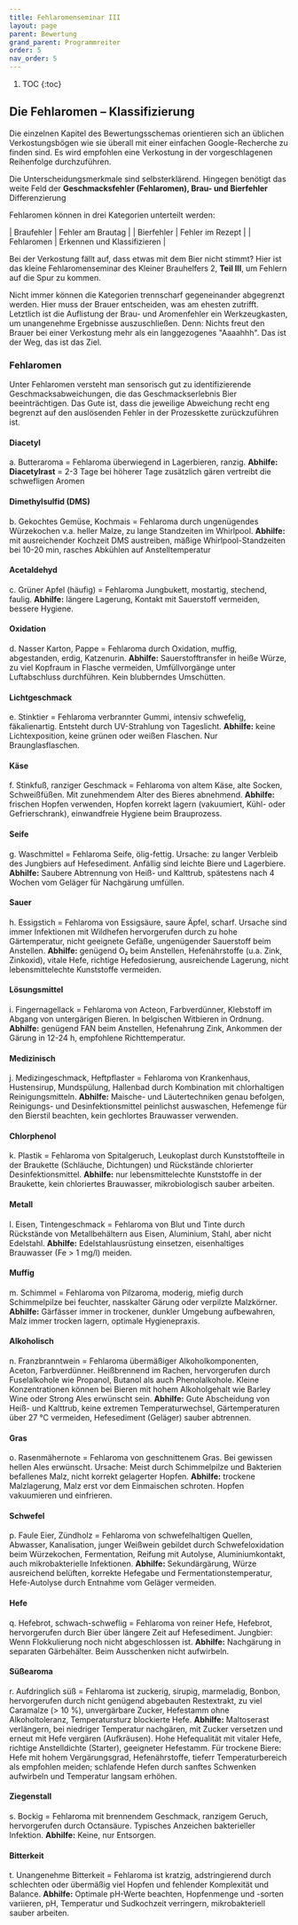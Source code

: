 ```yaml
---
title: Fehlaromenseminar III
layout: page
parent: Bewertung
grand_parent: Programmreiter
order: 5
nav_order: 5
---
```


1. TOC
{:toc}

## Die Fehlaromen – Klassifizierung

Die einzelnen Kapitel des Bewertungsschemas orientieren sich an üblichen Verkostungsbögen wie sie überall mit einer einfachen Google-Recherche zu finden sind. Es wird empfohlen eine Verkostung in der vorgeschlagenen Reihenfolge durchzuführen.

Die Unterscheidungsmerkmale sind selbsterklärend. Hingegen benötigt das weite Feld der **Geschmacksfehler (Fehlaromen), Brau- und Bierfehler** Differenzierung

Fehlaromen können in drei Kategorien unterteilt werden:

| Braufehler | Fehler am Brautag |
| Bierfehler | Fehler im Rezept |
| Fehlaromen | Erkennen und Klassifizieren |

Bei der Verkostung fällt auf, dass etwas mit dem Bier nicht stimmt? Hier ist das kleine Fehlaromenseminar des Kleiner Brauhelfers 2, **Teil III**, um Fehlern auf die Spur zu kommen.

Nicht immer können die Kategorien trennscharf gegeneinander abgegrenzt werden. Hier muss der Brauer entscheiden, was am ehesten zutrifft. Letztlich ist die Auflistung der Brau- und Aromenfehler ein Werkzeugkasten, um unangenehme Ergebnisse auszuschließen. Denn: Nichts freut den Brauer bei einer Verkostung mehr als ein langgezogenes "Aaaahhh". Das ist der Weg, das ist das Ziel.

### Fehlaromen

Unter Fehlaromen versteht man sensorisch gut zu identifizierende Geschmacksabweichungen, die das Geschmackserlebnis Bier beeinträchtigen. Das Gute ist, dass die jeweilige Abweichung recht eng begrenzt auf den auslösenden Fehler in der Prozesskette zurückzuführen ist.

#### Diacetyl
a. Butteraroma = Fehlaroma überwiegend in Lagerbieren, ranzig. **Abhilfe: Diacetylrast** = 2-3 Tage bei höherer Tage zusätzlich gären vertreibt die schwefligen Aromen

#### Dimethylsulfid (DMS)

b. Gekochtes Gemüse, Kochmais = Fehlaroma durch ungenügendes Würzekochen v.a. heller Malze, zu lange Standzeiten im Whirlpool. **Abhilfe:** mit ausreichender Kochzeit DMS austreiben, mäßige Whirlpool-Standzeiten bei 10-20 min, rasches Abkühlen auf Anstelltemperatur

#### Acetaldehyd

c. Grüner Apfel (häufig) = Fehlaroma Jungbukett, mostartig, stechend, faulig. **Abhilfe:** längere Lagerung, Kontakt mit Sauerstoff vermeiden, bessere Hygiene.

#### Oxidation

d. Nasser Karton, Pappe = Fehlaroma durch Oxidation, muffig, abgestanden, erdig, Katzenurin. **Abhilfe:** Sauerstofftransfer in heiße Würze, zu viel Kopfraum in Flasche vermeiden, Umfüllvorgänge unter Luftabschluss durchführen. Kein blubberndes Umschütten.

#### Lichtgeschmack

e. Stinktier = Fehlaroma verbrannter Gummi, intensiv schwefelig, fäkalienartig. Entsteht durch UV-Strahlung von Tageslicht. **Abhilfe:** keine Lichtexposition, keine grünen oder weißen Flaschen. Nur Braunglasflaschen.

#### Käse

f. Stinkfuß, ranziger Geschmack = Fehlaroma von altem Käse, alte Socken, Schweißfüßen. Mit zunehmendem Alter des Bieres abnehmend. **Abhilfe:** frischen Hopfen verwenden, Hopfen korrekt lagern (vakuumiert, Kühl- oder Gefrierschrank), einwandfreie Hygiene beim Brauprozess.

#### Seife

g. Waschmittel = Fehlaroma Seife, ölig-fettig. Ursache: zu langer Verbleib des Jungbiers auf Hefesediment. Anfällig sind leichte Biere und Lagerbiere. **Abhilfe:** Saubere Abtrennung von Heiß- und Kalttrub, spätestens nach 4 Wochen vom Geläger für Nachgärung umfüllen.

#### Sauer

h. Essigstich = Fehlaroma von Essigsäure, saure Äpfel, scharf. Ursache sind immer Infektionen mit Wildhefen hervorgerufen durch zu hohe Gärtemperatur, nicht geeignete Gefäße, ungenügender Sauerstoff beim Anstellen. **Abhilfe:** genügend O₂ beim Anstellen, Hefenährstoffe (u.a. Zink, Zinkoxid), vitale Hefe, richtige Hefedosierung, ausreichende Lagerung, nicht lebensmittelechte Kunststoffe vermeiden.

#### Lösungsmittel

i. Fingernagellack = Fehlaroma von Acteon, Farbverdünner, Klebstoff im Abgang von untergärigen Bieren. In belgischen Witbieren in Ordnung. **Abhilfe:** genügend FAN beim Anstellen, Hefenahrung Zink, Ankommen der Gärung in 12-24 h, empfohlene Richttemperatur.

#### Medizinisch

j. Medizingeschmack, Heftpflaster = Fehlaroma von Krankenhaus, Hustensirup, Mundspülung, Hallenbad durch Kombination mit chlorhaltigen Reinigungsmitteln. **Abhilfe:** Maische- und Läutertechniken genau befolgen, Reinigungs- und Desinfektionsmittel peinlichst auswaschen, Hefemenge für den Bierstil beachten, kein gechlortes Brauwasser verwenden.

#### Chlorphenol

k. Plastik = Fehlaroma von Spitalgeruch, Leukoplast durch Kunststoffteile in der Braukette (Schläuche, Dichtungen) und Rückstände chlorierter Desinfektionsmittel. **Abhilfe:** nur lebensmittelechte Kunststoffe in der Braukette, kein chloriertes Brauwasser, mikrobiologisch sauber arbeiten.

#### Metall

l. Eisen, Tintengeschmack = Fehlaroma von Blut und Tinte durch Rückstände von Metallbehältern aus Eisen, Aluminium, Stahl, aber nicht Edelstahl. **Abhilfe:** Edelstahlausrüstung einsetzen, eisenhaltiges Brauwasser (Fe > 1 mg/l) meiden.

#### Muffig

m. Schimmel = Fehlaroma von Pilzaroma, moderig, miefig durch Schimmelpilze bei feuchter, nasskalter Gärung oder verpilzte Malzkörner. **Abhilfe:** Gärfässer immer in trockener, dunkler Umgebung aufbewahren, Malz immer trocken lagern, optimale Hygienepraxis.

#### Alkoholisch

n. Franzbranntwein = Fehlaroma übermäßiger Alkoholkomponenten, Aceton, Farbverdünner. Heißbrennend im Rachen, hervorgerufen durch Fuselalkohole wie Propanol, Butanol als auch Phenolalkohole. Kleine Konzentrationen können bei Bieren mit hohem Alkoholgehalt wie Barley Wine oder Strong Ales erwünscht sein. **Abhilfe:** Gute Abscheidung von Heiß- und Kalttrub, keine extremen Temperaturwechsel, Gärtemperaturen über 27 °C vermeiden, Hefesediment (Geläger) sauber abtrennen.

#### Gras

o. Rasenmähernote = Fehlaroma von geschnittenem Gras. Bei gewissen hellen Ales erwünscht. Ursache: Meist durch Schimmelpilze und Bakterien befallenes Malz, nicht korrekt gelagerter Hopfen. **Abhilfe:** trockene Malzlagerung, Malz erst vor dem Einmaischen schroten. Hopfen vakuumieren und einfrieren.

#### Schwefel

p. Faule Eier, Zündholz = Fehlaroma von schwefelhaltigen Quellen, Abwasser, Kanalisation, junger Weißwein gebildet durch Schwefeloxidation beim Würzekochen, Fermentation, Reifung mit Autolyse, Aluminiumkontakt, auch mikrobakterielle Infektionen. **Abhilfe:** Sekundärgärung, Würze ausreichend belüften, korrekte Hefegabe und Fermentationstemperatur, Hefe-Autolyse durch Entnahme vom Geläger vermeiden.

#### Hefe

q. Hefebrot, schwach-schweflig = Fehlaroma von reiner Hefe, Hefebrot, hervorgerufen durch Bier über längere Zeit auf Hefesediment. Jungbier: Wenn Flokkulierung noch nicht abgeschlossen ist. **Abhilfe:** Nachgärung in separaten Gärbehälter. Beim Ausschenken nicht aufwirbeln.

#### Süßearoma

r. Aufdringlich süß = Fehlaroma ist zuckerig, sirupig, marmeladig, Bonbon, hervorgerufen durch nicht genügend abgebauten Restextrakt, zu viel Caramalze (> 10 %), unvergärbare Zucker, Hefestamm ohne Alkoholtoleranz, Temperatursturz blockierte Hefe. **Abhilfe:** Maltoserast verlängern, bei niedriger Temperatur nachgären, mit Zucker versetzen und erneut mit Hefe vergären (Aufkräusen). Hohe Hefequalität mit vitaler Hefe, richtige Anstelldichte (Starter), geeigneter Hefestamm. Für trockene Biere: Hefe mit hohem Vergärungsgrad, Hefenährstoffe, tieferr Temperaturbereich als empfohlen meiden; schlafende Hefen durch sanftes Schwenken aufwirbeln und Temperatur langsam erhöhen.

#### Ziegenstall

s. Bockig = Fehlaroma mit brennendem Geschmack, ranzigem Geruch, hervorgerufen durch Octansäure. Typisches Anzeichen bakterieller Infektion. **Abhilfe:** Keine, nur Entsorgen.

#### Bitterkeit

t. Unangenehme Bitterkeit = Fehlaroma ist kratzig, adstringierend durch schlechten oder übermäßig viel Hopfen und fehlender Komplexität und Balance. **Abhilfe:** Optimale pH-Werte beachten, Hopfenmenge und -sorten variieren, pH, Temperatur und  Sudkochzeit verringern, mikrobakteriell sauber arbeiten.


